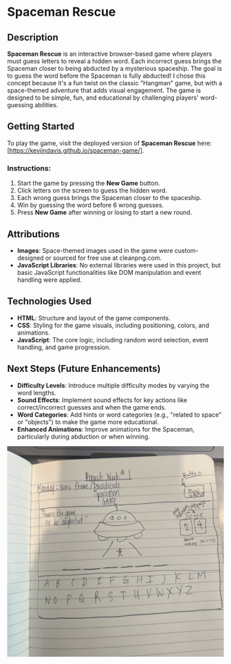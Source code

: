 # Spaceman Rescue

## Description
**Spaceman Rescue** is an interactive browser-based game where players must guess letters to reveal a hidden word. Each incorrect guess brings the Spaceman closer to being abducted by a mysterious spaceship. The goal is to guess the word before the Spaceman is fully abducted! I chose this concept because it's a fun twist on the classic "Hangman" game, but with a space-themed adventure that adds visual engagement. The game is designed to be simple, fun, and educational by challenging players' word-guessing abilities.

## Getting Started
To play the game, visit the deployed version of **Spaceman Rescue** here: [https://keviindavis.github.io/spaceman-game/].

### Instructions:
1. Start the game by pressing the **New Game** button.
2. Click letters on the screen to guess the hidden word.
3. Each wrong guess brings the Spaceman closer to the spaceship.
4. Win by guessing the word before 6 wrong guesses.
5. Press **New Game** after winning or losing to start a new round.

## Attributions
- **Images**: Space-themed images used in the game were custom-designed or sourced for free use at cleanpng.com.
- **JavaScript Libraries**: No external libraries were used in this project, but basic JavaScript functionalities like DOM manipulation and event handling were applied.

## Technologies Used
- **HTML**: Structure and layout of the game components.
- **CSS**: Styling for the game visuals, including positioning, colors, and animations.
- **JavaScript**: The core logic, including random word selection, event handling, and game progression.

## Next Steps (Future Enhancements)
- **Difficulty Levels**: Introduce multiple difficulty modes by varying the word lengths.
- **Sound Effects**: Implement sound effects for key actions like correct/incorrect guesses and when the game ends.
- **Word Categories**: Add hints or word categories (e.g., "related to space" or "objects") to make the game more educational.
- **Enhanced Animations**: Improve animations for the Spaceman, particularly during abduction or when winning.

![Wireframe](<images/Wireframe.png>)